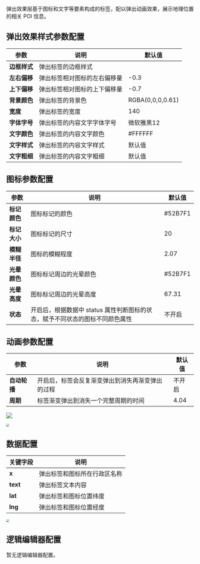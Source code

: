 弹出效果层基于图标和文字等要素构成的标签，配以弹出动画效果，展示地理位置的相关 POI 信息。

## 弹出效果样式参数配置
| 参数 | 说明 | 默认值 |
| --- | --- | --- |
| **边框样式** | 弹出标签的边框样式 |  |
| **左右偏移** | 弹出标签相对图标的左右偏移量 | -0.3 |
| **上下偏移** | 弹出标签相对图标的上下偏移量 | -0.7 |
| **背景颜色** | 弹出标签的背景色 | RGBA(0,0,0,0.61) |
| **宽度** | 弹出标签的宽度 | 140 |
| **字体字号** | 弹出标签的内容文字字体字号 | 微软雅黑12 |
| **文字颜色** | 弹出标签的内容文字颜色 | #FFFFFF |
| **文字样式** | 弹出标签的内容文字样式 | 默认值 |
| **文字粗细** | 弹出标签的内容文字粗细 | 默认值 |

## 图标参数配置
| 参数 | 说明 | 默认值 |
| --- | --- | --- |
| **标记颜色** | 图标标记的颜色 | #52B7F1 |
| **标记大小** | 图标标记的尺寸 | 20 |
| **模糊半径** | 图标的模糊程度 | 2.07 |
| **光晕颜色** | 图标标记周边的光晕颜色 | #52B7F1 |
| **光晕高度** | 图标标记周边的光晕高度 | 67.31 |
| **状态** | 开启后，根据数据中 status 属性判断图标的状态，赋予不同状态的图标不同颜色属性 | 不开启 |

## 动画参数配置
| 参数 | 说明 | 默认值 |
| --- | --- | --- |
| **自动轮播** | 开启后，标签会反复渐变弹出到消失再渐变弹出的过程 | 不开启 |
| **周期** | 标签渐变弹出到消失一个完整周期的时间 | 4.04 |


![](https://qcloudimg.tencent-cloud.cn/raw/8457109fbfefb27477fddd246813138d.png)

<img src="https://qcloudimg.tencent-cloud.cn/raw/3c1db987f19ca49b5d2a46757daeb8bd.png"  style="zoom:50%;">

## 数据配置
| 关键字段 | 说明 |
| --- | --- |
| **x** | 弹出标签和图标所在行政区名称 |
| **text** | 弹出标签文本内容 |
| **lat** | 弹出标签和图标位置纬度 |
| **lng** | 弹出标签和图标位置经度 |

<img src="https://qcloudimg.tencent-cloud.cn/raw/d4d1e94ea20ce68446b873e29b305d21.png"  style="zoom:50%;">

## 逻辑编辑器配置
暂无逻辑编辑器配置。
